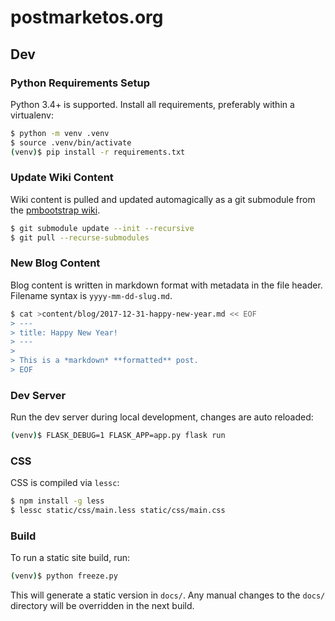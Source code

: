 # postmarketos.org

## Dev

### Python Requirements Setup

Python 3.4+ is supported. Install all requirements, preferably within a virtualenv:

```bash
$ python -m venv .venv
$ source .venv/bin/activate
(venv)$ pip install -r requirements.txt
```

### Update Wiki Content

Wiki content is pulled and updated automagically as a git submodule from the [pmbootstrap wiki](https://github.com/postmarketOS/pmbootstrap/wiki).

```bash
$ git submodule update --init --recursive
$ git pull --recurse-submodules
```

### New Blog Content

Blog content is written in markdown format with metadata in the file header. Filename syntax is `yyyy-mm-dd-slug.md`.

```bash
$ cat >content/blog/2017-12-31-happy-new-year.md << EOF
> ---
> title: Happy New Year!
> ---
>
> This is a *markdown* **formatted** post.
> EOF
```

### Dev Server

Run the dev server during local development, changes are auto reloaded:

```bash
(venv)$ FLASK_DEBUG=1 FLASK_APP=app.py flask run
```

### CSS

CSS is compiled via `lessc`:

```bash
$ npm install -g less
$ lessc static/css/main.less static/css/main.css
```

### Build

To run a static site build, run:

```bash
(venv)$ python freeze.py
```

This will generate a static version in `docs/`. Any manual changes to the `docs/` directory will be overridden in the next build.
